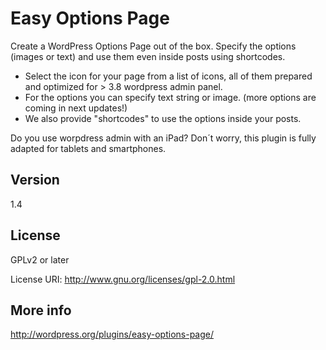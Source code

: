 Easy Options Page
=================

Create a WordPress Options Page out of the box. Specify the options (images or text) and use them even inside posts using shortcodes.

  - Select the icon for your page from a list of icons, all of them prepared and optimized for > 3.8 wordpress admin panel.
  - For the options you can specify text string or image. (more options are coming in next updates!)
  - We also provide \"shortcodes\" to use the options inside your posts.

Do you use worpdress admin with an iPad? Don´t worry, this plugin is fully adapted for tablets and smartphones.

Version
----

1.4


License
----

GPLv2 or later

License URI: http://www.gnu.org/licenses/gpl-2.0.html


More info
----

http://wordpress.org/plugins/easy-options-page/


